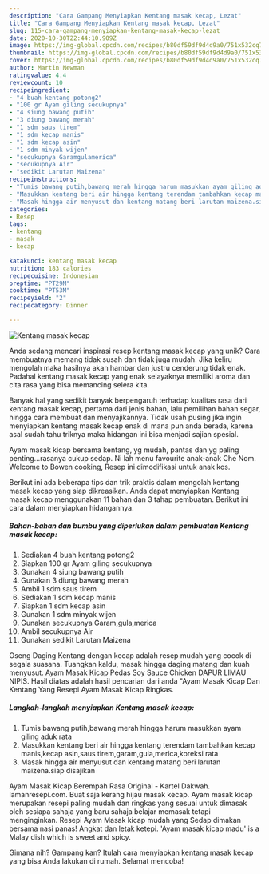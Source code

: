```yaml
---
description: "Cara Gampang Menyiapkan Kentang masak kecap, Lezat"
title: "Cara Gampang Menyiapkan Kentang masak kecap, Lezat"
slug: 115-cara-gampang-menyiapkan-kentang-masak-kecap-lezat
date: 2020-10-30T22:44:10.909Z
image: https://img-global.cpcdn.com/recipes/b80df59df9d4d9a0/751x532cq70/kentang-masak-kecap-foto-resep-utama.jpg
thumbnail: https://img-global.cpcdn.com/recipes/b80df59df9d4d9a0/751x532cq70/kentang-masak-kecap-foto-resep-utama.jpg
cover: https://img-global.cpcdn.com/recipes/b80df59df9d4d9a0/751x532cq70/kentang-masak-kecap-foto-resep-utama.jpg
author: Martin Newman
ratingvalue: 4.4
reviewcount: 10
recipeingredient:
- "4 buah kentang potong2"
- "100 gr Ayam giling secukupnya"
- "4 siung bawang putih"
- "3 diung bawang merah"
- "1 sdm saus tirem"
- "1 sdm kecap manis"
- "1 sdm kecap asin"
- "1 sdm minyak wijen"
- "secukupnya Garamgulamerica"
- "secukupnya Air"
- "sedikit Larutan Maizena"
recipeinstructions:
- "Tumis bawang putih,bawang merah hingga harum masukkan ayam giling aduk rata"
- "Masukkan kentang beri air hingga kentang terendam tambahkan kecap manis,kecap asin,saus tirem,garam,gula,merica,koreksi rata"
- "Masak hingga air menyusut dan kentang matang beri larutan maizena.siap disajikan"
categories:
- Resep
tags:
- kentang
- masak
- kecap

katakunci: kentang masak kecap 
nutrition: 183 calories
recipecuisine: Indonesian
preptime: "PT29M"
cooktime: "PT53M"
recipeyield: "2"
recipecategory: Dinner

---
```



![Kentang masak kecap](https://img-global.cpcdn.com/recipes/b80df59df9d4d9a0/751x532cq70/kentang-masak-kecap-foto-resep-utama.jpg)

Anda sedang mencari inspirasi resep kentang masak kecap yang unik? Cara membuatnya memang tidak susah dan tidak juga mudah. Jika keliru mengolah maka hasilnya akan hambar dan justru cenderung tidak enak. Padahal kentang masak kecap yang enak selayaknya memiliki aroma dan cita rasa yang bisa memancing selera kita.

Banyak hal yang sedikit banyak berpengaruh terhadap kualitas rasa dari kentang masak kecap, pertama dari jenis bahan, lalu pemilihan bahan segar, hingga cara membuat dan menyajikannya. Tidak usah pusing jika ingin menyiapkan kentang masak kecap enak di mana pun anda berada, karena asal sudah tahu triknya maka hidangan ini bisa menjadi sajian spesial.

Ayam masak kicap bersama kentang, yg mudah, pantas dan yg paling penting…rasanya cukup sedap. Ni lah menu favourite anak-anak Che Nom. Welcome to Bowen cooking, Resep ini dimodifikasi untuk anak kos.


Berikut ini ada beberapa tips dan trik praktis dalam mengolah kentang masak kecap yang siap dikreasikan. Anda dapat menyiapkan Kentang masak kecap menggunakan 11 bahan dan 3 tahap pembuatan. Berikut ini cara dalam menyiapkan hidangannya.

<!--inarticleads1-->

##### Bahan-bahan dan bumbu yang diperlukan dalam pembuatan Kentang masak kecap:

1. Sediakan 4 buah kentang potong2
1. Siapkan 100 gr Ayam giling secukupnya
1. Gunakan 4 siung bawang putih
1. Gunakan 3 diung bawang merah
1. Ambil 1 sdm saus tirem
1. Sediakan 1 sdm kecap manis
1. Siapkan 1 sdm kecap asin
1. Gunakan 1 sdm minyak wijen
1. Gunakan secukupnya Garam,gula,merica
1. Ambil secukupnya Air
1. Gunakan sedikit Larutan Maizena


Oseng Daging Kentang dengan kecap adalah resep mudah yang cocok di segala suasana. Tuangkan kaldu, masak hingga daging matang dan kuah menyusut. Ayam Masak Kicap Pedas Soy Sauce Chicken DAPUR LIMAU NIPIS. Hasil diatas adalah hasil pencarian dari anda &#34;Ayam Masak Kicap Dan Kentang Yang Resepi Ayam Masak Kicap Ringkas. 

<!--inarticleads2-->

##### Langkah-langkah menyiapkan Kentang masak kecap:

1. Tumis bawang putih,bawang merah hingga harum masukkan ayam giling aduk rata
1. Masukkan kentang beri air hingga kentang terendam tambahkan kecap manis,kecap asin,saus tirem,garam,gula,merica,koreksi rata
1. Masak hingga air menyusut dan kentang matang beri larutan maizena.siap disajikan


Ayam Masak Kicap Berempah Rasa Original - Kartel Dakwah. lamanresepi.com. Buat saja kerang hijau masak kecap. Ayam masak kicap merupakan resepi paling mudah dan ringkas yang sesuai untuk dimasak oleh sesiapa sahaja yang baru sahaja belajar memasak tetapi menginginkan. Resepi Ayam Masak kicap mudah yang Sedap dimakan bersama nasi panas! Angkat dan letak ketepi. &#39;Ayam masak kicap madu&#39; is a Malay dish which is sweet and spicy. 

Gimana nih? Gampang kan? Itulah cara menyiapkan kentang masak kecap yang bisa Anda lakukan di rumah. Selamat mencoba!
